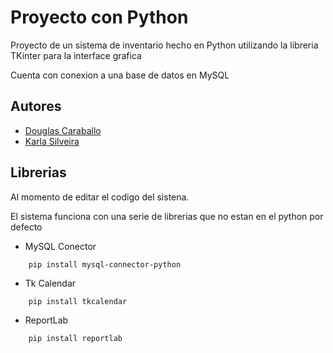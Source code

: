 # Proyecto con Python

Proyecto de un sistema de inventario hecho en Python
utilizando la libreria TKinter para la interface grafica

Cuenta con conexion a una base de datos en MySQL

## Autores

- [Douglas Caraballo](https://github.com/Douglas-Caraballo)
- [Karla Silveira](https://github.com/KarliFran)

## Librerias

Al momento de editar el codigo del sistena.

El sistema funciona con una serie de librerias que no estan en el python por defecto

- MySQL Conector
```
    pip install mysql-connector-python
```

- Tk Calendar
```
    pip install tkcalendar
```

- ReportLab
```
    pip install reportlab
```